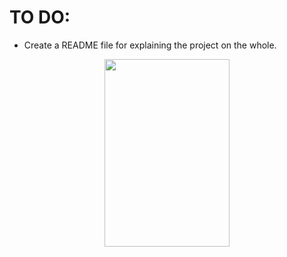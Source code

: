 ﻿# TO DO:
 - Create a README file for explaining the project on the whole.

<p align="center"> <img src="https://media.tenor.com/hB9OTbewrikAAAAi/work-work-in-progress.gif" width="200" height="300" /> </p>
